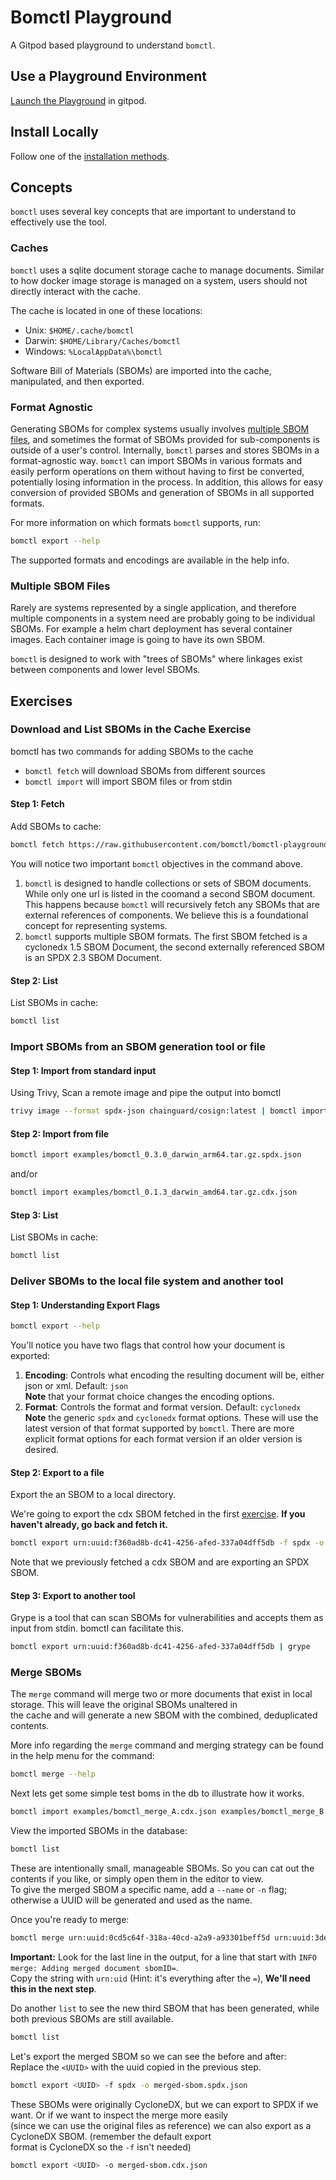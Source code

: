# Bomctl Playground

A Gitpod based playground to understand `bomctl`.

## Use a Playground Environment

[Launch the Playground](https://gitpod.io/?autostart=true#https://github.com/bomctl/bomctl-playground) in gitpod.

## Install Locally

Follow one of the [installation methods](https://github.com/bomctl/bomctl?tab=readme-ov-file#installation).

## Concepts

`bomctl` uses several key concepts that are important to understand to effectively use the tool.

### Caches

`bomctl` uses a sqlite document storage cache to manage documents. Similar to how docker image storage is managed on a system, users should not directly interact with the cache.

The cache is located in one of these locations:

- Unix:    `$HOME/.cache/bomctl`
- Darwin:  `$HOME/Library/Caches/bomctl`
- Windows: `%LocalAppData%\bomctl`

Software Bill of Materials (SBOMs) are imported into the cache, manipulated, and then exported.

### Format Agnostic

Generating SBOMs for complex systems usually involves [multiple SBOM files](#multiple-sbom-files), and sometimes the
format of SBOMs provided for sub-components is outside of a user's control. Internally, `bomctl` parses and stores
SBOMs in a format-agnostic way. `bomctl` can import SBOMs in various formats and easily perform operations on them
without having to first be converted, potentially losing information in the process. In addition, this allows for
easy conversion of provided SBOMs and generation of SBOMs in all supported formats.

For more information on which formats `bomctl` supports, run:

```bash
bomctl export --help
```

The supported formats and encodings are available in the help info.

### Multiple SBOM Files

Rarely are systems represented by a single application, and therefore multiple components in a system need are probably going to be individual SBOMs. For example a helm chart deployment has several container images. Each container image is going to have its own SBOM.

`bomctl` is designed to work with "trees of SBOMs" where linkages exist between components and lower level SBOMs.

## Exercises

### Download and List SBOMs in the Cache Exercise

bomctl has two commands for adding SBOMs to the cache

- `bomctl fetch` will download SBOMs from different sources
- `bomctl import` will import SBOM files or from stdin

#### __Step 1: Fetch__

Add SBOMs to cache:

``` bash
bomctl fetch https://raw.githubusercontent.com/bomctl/bomctl-playground/main/examples/bomctl-container-image/bomctl_bomctl_v0.3.0.cdx.json
```

You will notice two important `bomctl` objectives in the command above.

1. `bomctl` is designed to handle collections or sets of SBOM documents. While only one url is listed in the coomand a second SBOM document. This happens because `bomctl` will recursively fetch any SBOMs that are external references of components. We believe this is a foundational concept for representing systems.
1. `bomctl` supports multiple SBOM formats. The first SBOM fetched is a cyclonedx 1.5 SBOM Document, the second externally referenced SBOM is an SPDX 2.3 SBOM Document.

#### __Step 2: List__

List SBOMs in cache:

``` bash
bomctl list
```

### Import SBOMs from an SBOM generation tool or file

#### __Step 1: Import from standard input__

Using Trivy, Scan a remote image and pipe the output into bomctl

```bash
trivy image --format spdx-json chainguard/cosign:latest | bomctl import -
```

#### __Step 2: Import from file__

``` bash
bomctl import examples/bomctl_0.3.0_darwin_arm64.tar.gz.spdx.json
```

and/or

``` bash
bomctl import examples/bomctl_0.1.3_darwin_amd64.tar.gz.cdx.json
```

#### __Step 3: List__

List SBOMs in cache:

``` bash
bomctl list
```

### Deliver SBOMs to the local file system and another tool

#### __Step 1: Understanding Export Flags__

``` bash
bomctl export --help
```

You'll notice you have two flags that control how your document is exported:

1. __Encoding__: Controls what encoding the resulting document will be, either json or xml. Default: `json`  
    __Note__ that your format choice changes the encoding options.
1. __Format__: Controls the format and format version. Default: `cyclonedx`  
   __Note__ the generic `spdx` and `cyclonedx` format options. These will use the latest version of that format supported by `bomctl`.
            There are more explicit format options for each format version if an older version is desired.

#### __Step 2: Export to a file__

Export the an SBOM to a local directory.

We're going to export the cdx SBOM fetched in the first [exercise](#step-1-fetch). __If you haven't already, go back and fetch it.__

``` bash
bomctl export urn:uuid:f360ad8b-dc41-4256-afed-337a04dff5db -f spdx -o test.spdx.json
```

Note that we previously fetched a cdx SBOM and are exporting an SPDX SBOM.

#### __Step 3: Export to another tool__

Grype is a tool that can scan SBOMs for vulnerabilities and accepts them as input from stdin. bomctl can facilitate this.

```bash
bomctl export urn:uuid:f360ad8b-dc41-4256-afed-337a04dff5db | grype
```

### Merge SBOMs

The `merge` command will merge two or more documents that exist in local storage. This will leave the original SBOMs unaltered in  
the cache and will generate a new SBOM with the combined, deduplicated contents.

More info regarding the `merge` command and merging strategy can be found in the help menu for the command:

```bash
bomctl merge --help
```

Next lets get some simple test boms in the db to illustrate how it works.

``` bash
bomctl import examples/bomctl_merge_A.cdx.json examples/bomctl_merge_B.cdx.json
```

View the imported SBOMs in the database:

``` bash
bomctl list
```

These are intentionally small, manageable SBOMs. So you can cat out the contents if you like, or simply open them in the editor to view.  
To give the merged SBOM a specific name, add a `--name` or `-n` flag; otherwise a UUID will be generated and used as the name.  

Once you're ready to merge:

```bash
bomctl merge urn:uuid:0cd5c64f-318a-40cd-a2a9-a93301beff5d urn:uuid:3de02d44-f9c6-4a94-bf48-eb92730dc3b5
```

__Important:__ Look for the last line in the output, for a line that start with `INFO  merge: Adding merged document sbomID=`.  
               Copy the string with `urn:uid` (Hint: it's everything after the `=`), __We'll need this in the next step__.

Do another `list` to see the new third SBOM that has been generated, while both previous SBOMs are still available.

``` bash
bomctl list
```

Let's export the merged SBOM so we can see the before and after:  
Replace the `<UUID>` with the uuid copied in the previous step.

``` bash
bomctl export <UUID> -f spdx -o merged-sbom.spdx.json
```

These SBOMs were originally CycloneDX, but we can export to SPDX if we want. Or if we want to inspect the merge more easily  
(since we can use the original files as reference) we can also export as a CycloneDX SBOM. (remember the default export  
format is CycloneDX so the `-f` isn't needed)

``` bash
bomctl export <UUID> -o merged-sbom.cdx.json
```
